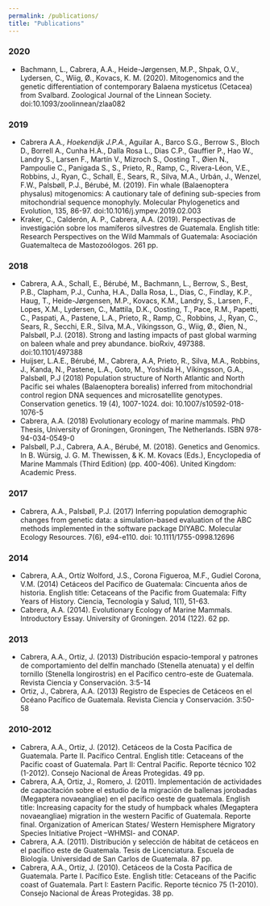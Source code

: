```yaml
---
permalink: /publications/
title: "Publications"
---
```




### 2020
* Bachmann, L., Cabrera, A.A., Heide-Jørgensen, M.P., Shpak, O.V., Lydersen, C., Wiig, Ø., Kovacs, K. M. (2020). Mitogenomics and the genetic differentiation of contemporary Balaena mysticetus (Cetacea) from Svalbard. Zoological Journal of the Linnean Society. doi:10.1093/zoolinnean/zlaa082

### 2019
* Cabrera A.A.*, Hoekendijk J.P.A.*, Aguilar A., Barco S.G., Berrow S., Bloch D., Borrell A., Cunha H.A., Dalla Rosa L., Dias C.P., Gauffier P., Hao W., Landry S., Larsen F., Martín V., Mizroch S., Oosting T., Øien N., Pampoulie C., Panigada S., S., Prieto, R., Ramp, C., Rivera-Léon, V.E., Robbins, J., Ryan, C., Schall, E., Sears, R., Silva, M.A., Urbán, J., Wenzel, F.W., Palsbøll, P.J., Bérubé, M. (2019). Fin whale (Balaenoptera physalus) mitogenomics: A cautionary tale of defining sub-species from mitochondrial sequence monophyly. Molecular Phylogenetics and Evolution, 135, 86-97. doi:10.1016/j.ympev.2019.02.003
* Kraker, C., Calderón, A. P., Cabrera, A.A. (2019). Perspectivas de investigación sobre los mamíferos silvestres de Guatemala. English title: Research Perspectives on the Wild Mammals of Guatemala: Asociación Guatemalteca de Mastozoólogos. 261 pp.

### 2018
* Cabrera, A.A., Schall, E., Bérubé, M., Bachmann, L., Berrow, S., Best, P.B., Clapham, P.J., Cunha, H.A., Dalla Rosa, L., Dias, C., Findlay, K.P., Haug, T., Heide-Jørgensen, M.P., Kovacs, K.M., Landry, S., Larsen, F., Lopes, X.M., Lydersen, C., Mattila, D.K., Oosting, T., Pace, R.M., Papetti, C., Paspati, A., Pastene, L.A., Prieto, R., Ramp, C., Robbins, J., Ryan, C., Sears, R., Secchi, E.R., Silva, M.A., Víkingsson, G., Wiig, Ø., Øien, N., Palsbøll, P.J. (2018). Strong and lasting impacts of past global warming on baleen whale and prey abundance. bioRxiv, 497388. doi:10.1101/497388 
* Huijser, L.A.E., Bérubé, M., Cabrera, A.A, Prieto, R., Silva, M.A., Robbins, J., Kanda, N., Pastene, L.A., Goto, M., Yoshida H., Víkingsson, G.A., Palsbøll, P.J (2018) Population structure of North Atlantic and North Pacific sei whales (Balaenoptera borealis) inferred from mitochondrial control region DNA sequences and microsatellite genotypes. Conservation genetics. 19 (4), 1007-1024. doi:  10.1007/s10592-018-1076-5
* Cabrera, A.A. (2018) Evolutionary ecology of marine mammals. PhD Thesis, University of Groningen, Groningen, The Netherlands. ISBN 978-94-034-0549-0
* Palsbøll, P.J., Cabrera, A.A., Bérubé, M. (2018). Genetics and Genomics. In B. Würsig, J. G. M. Thewissen, & K. M. Kovacs (Eds.), Encyclopedia of Marine Mammals (Third Edition) (pp. 400-406). United Kingdom: Academic Press.

### 2017
* Cabrera, A.A., Palsbøll, P.J.  (2017) Inferring population demographic changes from genetic data: a simulation-based evaluation of the ABC methods implemented in the software package DIYABC. Molecular Ecology Resources. 7(6), e94-e110. doi: 10.1111/1755-0998.12696

### 2014
* Cabrera, A.A., Ortíz Wolford, J.S., Corona Figueroa, M.F., Gudiel Corona, V.M. (2014) Cetáceos del Pacífico de Guatemala: Cincuenta años de historia. English title: Cetaceans of the Pacific from Guatemala: Fifty Years of History. Ciencia, Tecnología y Salud, 1(1), 51-63.
* Cabrera, A.A. (2014). Evolutionary Ecology of Marine Mammals. Introductory Essay. University of Groningen. 2014 (122). 62 pp.

### 2013
* Cabrera, A.A., Ortiz, J. (2013) Distribución espacio-temporal y patrones de comportamiento del delfín manchado (Stenella atenuata) y el delfín tornillo (Stenella longirostris) en el Pacífico centro-este de Guatemala. Revista Ciencia y Conservación. 3:5-14
* Ortiz, J., Cabrera, A.A. (2013) Registro de Especies de Cetáceos en el Océano Pacífico de Guatemala. Revista Ciencia y Conservación. 3:50-58

### 2010-2012
* Cabrera, A.A., Ortiz, J. (2012). Cetáceos de la Costa Pacífica de Guatemala. Parte II. Pacífico Central. English title: Cetaceans of the Pacific coast of Guatemala. Part II: Central Pacific. Reporte técnico 102 (1-2012). Consejo Nacional de Áreas Protegidas. 49 pp.  
* Cabrera, A.A, Ortiz, J., Romero, J. (2011). Implementación de actividades de capacitación sobre el estudio de la migración de ballenas jorobadas (Megaptera novaeangliae) en el pacifico oeste de guatemala. English title:  Increasing capacity for the study of humpback whales (Megaptera novaeangliae) migration in the western Pacific of Guatemala. Reporte final. Organization of American States/ Western Hemisphere Migratory Species Initiative Project –WHMSI- and CONAP.
* Cabrera, A.A. (2011). Distribución y selección de hábitat de cetáceos en el pacífico este de Guatemala. Tesis de Licenciatura. Escuela de Biología. Universidad de San Carlos de Guatemala. 87 pp.
* Cabrera, A.A., Ortiz, J. (2010). Cetáceos de la Costa Pacífica de Guatemala. Parte I. Pacífico Este. English title: Cetaceans of the Pacific coast of Guatemala. Part I: Eastern Pacific. Reporte técnico 75 (1-2010). Consejo Nacional de Áreas Protegidas. 38 pp.  
